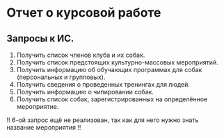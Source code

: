 # Отчет о курсовой работе

## Запросы к ИС.
1.  Получить список членов клуба и их собак.
2.  Получить список предстоящих культурно-массовых мероприятий.
3.  Получить информацию об обучающих программах для собак (персональных и групповых).
4.  Получить сведения о проведенных тренингах для людей.
5.  Получить информацию о чипировании собак.
6.  Получить список собак, зарегистрированных на определённое мероприятие.

!! 6-ой запрос ещё не реализован, так как для него нужно знать название мероприятия !!